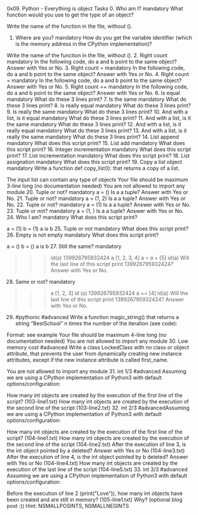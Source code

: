 0x09. Python - Everything is object
Tasks
0. Who am I?
mandatory
What function would you use to get the type of an object?

Write the name of the function in the file, without ().
1. Where are you?
mandatory
How do you get the variable identifier (which is the memory address in the CPython implementation)?

Write the name of the function in the file, without ().
2. Right count
mandatory
In the following code, do a and b point to the same object? Answer with Yes or No.
3. Right count =
mandatory
In the following code, do a and b point to the same object? Answer with Yes or No.
4. Right count =
mandatory
In the following code, do a and b point to the same object? Answer with Yes or No.
5. Right count =+
mandatory
In the following code, do a and b point to the same object? Answer with Yes or No.
6. Is equal
mandatory
What do these 3 lines print?
7. Is the same
mandatory
What do these 3 lines print?
8. Is really equal
mandatory
What do these 3 lines print?
9. Is really the same
mandatory
What do these 3 lines print?
10. And with a list, is it equal
mandatory
What do these 3 lines print?
11. And with a list, is it the same
mandatory
What do these 3 lines print?
12. And with a list, is it really equal
mandatory
What do these 3 lines print?
13. And with a list, is it really the same
mandatory
What do these 3 lines print?
14. List append
mandatory
What does this script print?
15. List add
mandatory
What does this script print?
16. Integer incrementation
mandatory
What does this script print?
17. List incrementation
mandatory
What does this script print?
18. List assignation
mandatory
What does this script print?
19. Copy a list object
mandatory
Write a function def copy_list(l): that returns a copy of a list.

The input list can contain any type of objects
Your file should be maximum 3-line long (no documentation needed)
You are not allowed to import any module
20. Tuple or not?
mandatory
a = ()
Is a a tuple? Answer with Yes or No.
21. Tuple or not?
mandatory
a = (1, 2)
Is a a tuple? Answer with Yes or No.
22. Tuple or not?
mandatory
a = (1)
Is a a tuple? Answer with Yes or No.
23. Tuple or not?
mandatory
a = (1, )
Is a a tuple? Answer with Yes or No.
24. Who I am?
mandatory
What does this script print?

a = (1)
b = (1)
a is b
25. Tuple or not
mandatory
What does this script print?
26. Empty is not empty
mandatory
What does this script print?

a = ()
b = ()
a is b
27. Still the same?
mandatory
>>> id(a)
139926795932424
>>> a
[1, 2, 3, 4]
>>> a = a + [5]
>>> id(a)
Will the last line of this script print 139926795932424? Answer with Yes or No.
28. Same or not?
mandatory
>>> a
[1, 2, 3]
>>> id (a)
139926795932424
>>> a += [4]
>>> id(a)
Will the last line of this script print 139926795932424? Answer with Yes or No.
29. #pythonic
#advanced
Write a function magic_string() that returns a string “BestSchool” n times the number of the iteration (see code):

Format: see example
Your file should be maximum 4-line long (no documentation needed)
You are not allowed to import any module
30. Low memory cost
#advanced
Write a class LockedClass with no class or object attribute, that prevents the user from dynamically creating new instance attributes, except if the new instance attribute is called first_name.

You are not allowed to import any module
31. int 1/3
#advanced
Assuming we are using a CPython implementation of Python3 with default options/configuration:

How many int objects are created by the execution of the first line of the script? (103-line1.txt)
How many int objects are created by the execution of the second line of the script (103-line2.txt)
32. int 2/3
#advancedAssuming we are using a CPython implementation of Python3 with default options/configuration:

How many int objects are created by the execution of the first line of the script? (104-line1.txt)
How many int objects are created by the execution of the second line of the script (104-line2.txt)
After the execution of line 3, is the int object pointed by a deleted? Answer with Yes or No (104-line3.txt)
After the execution of line 4, is the int object pointed by b deleted? Answer with Yes or No (104-line4.txt)
How many int objects are created by the execution of the last line of the script (104-line5.txt)
33. int 3/3
#advanced
Assuming we are using a CPython implementation of Python3 with default options/configuration:

Before the execution of line 2 (print("Love")), how many int objects have been created and are still in memory? (105-line1.txt)
Why? (optional blog post :))
Hint: NSMALLPOSINTS, NSMALLNEGINTS
